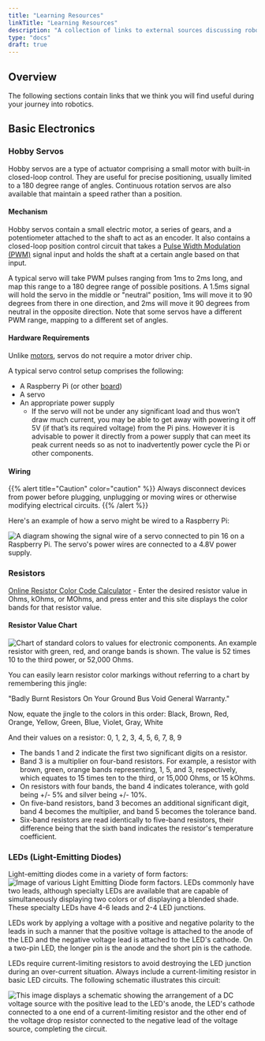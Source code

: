 ```yaml
---
title: "Learning Resources"
linkTitle: "Learning Resources"
description: "A collection of links to external sources discussing robotics topics and basic information that we believe users may find helpful."
type: "docs"
draft: true
---
```

## Overview

The following sections contain links that we think you will find useful during your journey into robotics.

## Basic Electronics

### Hobby Servos

Hobby servos are a type of actuator comprising a small motor with built-in closed-loop control.
They are useful for precise positioning, usually limited to a 180 degree range of angles.
Continuous rotation servos are also available that maintain a speed rather than a position.

#### Mechanism

Hobby servos contain a small electric motor, a series of gears, and a potentiometer attached to the shaft to act as an encoder.
It also contains a closed-loop position control circuit that takes a [Pulse Width Modulation (PWM)](https://en.wikipedia.org/wiki/Pulse-width_modulation) signal input and holds the shaft at a certain angle based on that input.

A typical servo will take PWM pulses ranging from 1ms to 2ms long, and map this range to a 180 degree range of possible positions.
A 1.5ms signal will hold the servo in the middle or "neutral" position, 1ms will move it to 90 degrees from there in one direction, and 2ms will move it 90 degrees from neutral in the opposite direction.
Note that some servos have a different PWM range, mapping to a different set of angles.

#### Hardware Requirements

Unlike [motors](/components/motor/), servos do not require a motor driver chip.

A typical servo control setup comprises the following:

- A Raspberry Pi (or other [board](/components/board/))
- A servo
- An appropriate power supply
  - If the servo will not be under any significant load and thus won’t draw much current, you may be able to get away with powering it off 5V (if that’s its required voltage) from the Pi pins.
    However it is advisable to power it directly from a power supply that can meet its peak current needs so as not to inadvertently power cycle the Pi or other components.

#### Wiring

{{% alert title="Caution" color="caution" %}}
Always disconnect devices from power before plugging, unplugging or moving wires or otherwise modifying electrical circuits.
{{% /alert %}}

Here's an example of how a servo might be wired to a Raspberry Pi:

![A diagram showing the signal wire of a servo connected to pin 16 on a Raspberry Pi. The servo's power wires are connected to a 4.8V power supply.](/components/img/servo/servo-wiring.png)

### Resistors

[Online Resistor Color Code Calculator](https://goodcalculators.com/resistor-color-code-calculator/) - Enter the desired resistor value in Ohms, kOhms, or MOhms, and press enter and this site displays the color bands for that resistor value.

#### Resistor Value Chart

![Chart of standard colors to values for electronic components. An example resistor with green, red, and orange bands is shown. The value is 52 times 10 to the third power, or 52,000 Ohms.](../img/resistor.png)

You can easily learn resistor color markings without referring to a chart by remembering this jingle:

"Badly Burnt Resistors On Your Ground Bus Void General Warranty."

Now, equate the jingle to the colors in this order:
Black, Brown, Red, Orange, Yellow, Green, Blue, Violet, Gray, White

And their values on a resistor:
0, 1, 2, 3, 4, 5, 6, 7, 8, 9

- The bands 1 and 2 indicate the first two significant digits on a resistor.
- Band 3 is a multiplier on four-band resistors.
For example, a resistor with brown, green, orange bands representing, 1, 5, and  3, respectively, which equates to 15 times ten to the third, or 15,000 Ohms, or 15 kOhms.
- On resistors with four bands, the band 4 indicates tolerance, with gold being +/- 5% and silver being +/- 10%.
- On five-band resistors, band 3 becomes an additional significant digit, band 4 becomes the multiplier, and band 5 becomes the tolerance band.
- Six-band resistors are read identically to five-band resistors, their difference being that the sixth band indicates the resistor's temperature coefficient.

### LEDs (Light-Emitting Diodes)

Light-emitting diodes come in a variety of form factors:
<img src="../img/Verschiedene_LEDs.jpg" alt="Image of various Light Emitting Diode form factors." />
LEDs commonly have two leads, although specialty LEDs are available that are capable of simultaneously displaying two colors or of displaying a blended shade. These specialty LEDs have 4-6 leads and 2-4 LED junctions.

LEDs work by applying a voltage with a positive and negative polarity to the leads in such a manner that the positive voltage is attached to the anode of the LED and the negative voltage lead is attached to the LED's cathode. On a two-pin LED, the longer pin is the anode and the short pin is the cathode.

LEDs require current-limiting resistors to avoid destroying the LED junction during an over-current situation. Always include a current-limiting resistor in basic LED circuits. The following schematic illustrates this circuit:

<img src="../img/LED_circuit2.png" alt="This image displays a schematic showing the arrangement of a DC voltage source with the positive lead to the LED's anode, the LED's cathode connected to a one end of a current-limiting resistor and the other end of the voltage drop resistor connected to the negative lead of the voltage source, completing the circuit." />
